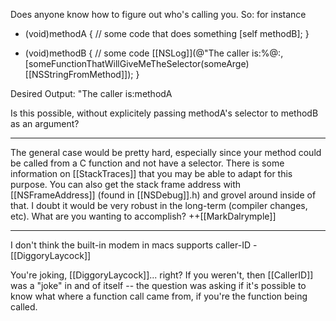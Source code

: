 Does anyone know how to figure out who's calling you.  So:  for instance

- (void)methodA
{
   // some code that does something
   [self methodB];
}

- (void)methodB
{
  // some code
  [[NSLog]](@"The caller is:%@:, [someFunctionThatWillGiveMeTheSelector(someArge) [[NSStringFromMethod]]);
}


Desired Output: "The caller is:methodA

Is this possible, without explicitely passing methodA's selector to methodB as an argument?

----

The general case would be pretty hard, especially since your method could be called from a C function and not have a selector.  There is some information on [[StackTraces]] that you may be able to adapt for this purpose.  You can also get the stack frame address with [[NSFrameAddress]] (found in [[NSDebug]].h) and grovel around inside of that.  I doubt it would be very robust in the long-term (compiler changes, etc).   What are you wanting to accomplish?  ++[[MarkDalrymple]]

----

I don't think the built-in modem in macs supports caller-ID - [[DiggoryLaycock]]

You're joking, [[DiggoryLaycock]]... right?  If you weren't, then [[CallerID]] was a "joke" in and of itself -- the question was asking if it's possible to know what where a function call came from, if you're the function being called.